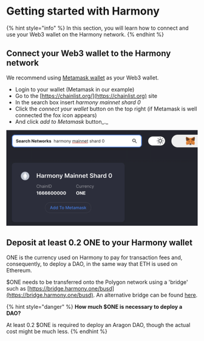 # Getting started with Harmony

{% hint style="info" %}
In this section, you will learn how to connect and use your Web3 wallet on the Harmony network.
{% endhint %}

## **Connect your Web3 wallet to the Harmony network**

We recommend using [Metamask wallet](./) as your Web3 wallet.&#x20;

* Login to your wallet (Metamask in our example)&#x20;
* Go to the [https://chainlist.org/](https://chainlist.org) site
* In the search box insert _harmony mainnet shard 0_
* Click the _connect your wallet_ button on the top right (if Metamask is well connected the fox icon appears)
* And click _add to Metamask_ button_._ &#x20;

![Add the Harmony network to Metamask using chainlist.org](<../../../.gitbook/assets/Schermata 2022-01-26 alle 23.25.48.png>)

## **Deposit at least 0.2 ONE to your Harmony wallet**

ONE is the currency used on Harmony to pay for transaction fees and, consequently, to deploy a DAO, in the same way that ETH is used on Ethereum.

$ONE needs to be transferred onto the Polygon network using a 'bridge' such as [https://bridge.harmony.one/busd](https://bridge.harmony.one/busd). An alternative bridge can be found [here](https://synapseprotocol.com/?inputCurrency=USDT\&outputCurrency=USDC\&outputChain=1666600000).

{% hint style="danger" %}
**How much $ONE is necessary to deploy a DAO?**&#x20;

At least 0.2 $ONE is required to deploy an Aragon DAO, though the actual cost might be much less.
{% endhint %}
